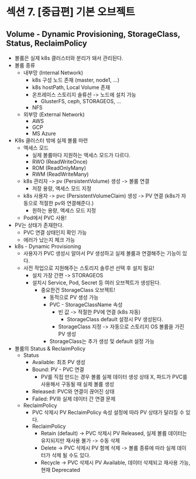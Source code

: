 # 섹션 7. [중급편] 기본 오브젝트

## Volume - Dynamic Provisioning, StorageClass, Status, ReclaimPolicy
- 볼륨은 실제 k8s 클러스터와 분리가 돼서 관리된다.
- 볼륨 종류
  - 내부망 (Internal Network)
    - k8s 구성 노드 존재 (master, node1, ...)
    - k8s hostPath, Local Volume 존재
    - 온프레미스 스토리지 솔류션 -> 노드에 설치 가능
      - GlusterFS, ceph, STORAGEOS, ...
    - NFS
  - 외부망 (External Network)
    - AWS
    - GCP
    - MS Azure
- K8s 클러스터 밖에 실제 볼륨 마련
  - 액세스 모드
    - 실제 볼륨마다 지원하는 액세스 모드가 다르다.
    - RWO (ReadWriteOnce)
    - ROM (ReadOnlyMany)
    - RWM (ReadWriteMany)
  - k8s 관리자 -> pv (PersistentVolume) 생성 -> 볼륨 연결
    - 저장 용량, 액세스 모드 지정
  - k8s 사용자 -> pvc (PersistentVolumeClaim) 생성 -> PV 연결 (k8s가 자동으로 적절한 pv와 연결해준다.)
    - 원하는 용량, 액세스 모드 지정
  - Pod에서 PVC 사용!
- PV는 상태가 존재한다.
  - PVC 연결 상태인지 확인 가능
  - 에러가 났는지 체크 가능
- k8s - Dynamic Provisioning
  - 사용자가 PVC 생성시 알아서 PV 생성하고 실제 볼륨과 연결해주는 기능이 있다.
  - 사전 작업으로 지원해주는 스토리지 솔루션 선택 후 설치 필요!
    - 설치 가장 간편 -> STORAGEOS
    - 설치시 Service, Pod, Secret 등 여러 오브젝트가 생성된다.
      - 중요한건 StorageClass 오브젝트!
        - 동적으로 PV 생성 가능
        - PVC - StorageClassName 속성
          - 빈 값 -> 적절한 PV에 연결 (k8s 자동)
            - StorageClass default 설정시 PV 생성된다.
          - StorageClass 지정 -> 자동으로 스토리지 OS 볼륨을 가진 PV 생성
        - StorageClass는 추가 생성 및 default 설정 가능
- 볼륨의 Status & ReclaimPolicy
  - Status
    - Available: 최초 PV 생성 
    - Bound: PV - PVC 연결
      - PV를 직접 만드는 경우 볼륨 실제 데이터 생성 상태 X, 파드가 PVC를 사용해서 구동될 때 실제 볼륨 생성
    - Released: PVC와 연결이 끊어진 상태
    - Failed: PV와 실제 데이터 간 연결 문제
  - ReclaimPolicy
    - PVC 삭제시 PV ReclaimPolicy 속성 설정에 따라 PV 상태가 달라질 수 있다.
    - ReclaimPolicy
      - Retain (default) -> PVC 삭제시 PV Released, 실제 볼륨 데이터는 유지되지만 재사용 불가 -> 수동 삭제  
      - Delete -> PVC 삭제시 PV 함께 삭제 -> 볼륨 종류에 따라 실제 데이터가 삭제 될 수도 있다.
      - Recycle -> PVC 삭제시 PV Available, 데이터 삭제되고 재사용 가능, 현재 Deprecated